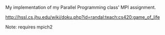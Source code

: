 My implementation of my Parallel Programming class' MPI assignment.

http://hssl.cs.jhu.edu/wiki/doku.php?id=randal:teach:cs420:game_of_life

Note: requires mpich2
